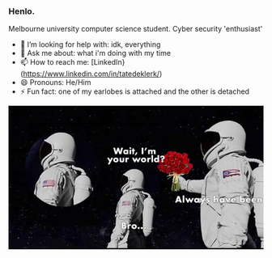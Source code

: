 ### Henlo.
Melbourne university computer science student.
Cyber security 'enthusiast'

- 🤔 I’m looking for help with: idk, everything
- 💬 Ask me about: what i'm doing with my time
- 📫 How to reach me: [LinkedIn}(https://www.linkedin.com/in/tatedeklerk/)
- 😄 Pronouns: He/Him
- ⚡ Fun fact: one of my earlobes is attached and the other is detached

![I'm your world?](/assets/all_ways_have_been.png)



<!--
**barontate/barontate** is a ✨ _special_ ✨ repository because its `README.md` (this file) appears on your GitHub profile.

Here are some ideas to get you started:

- 🔭 I’m currently working on ...
- 🌱 I’m currently learning ...
- 👯 I’m looking to collaborate on ...
- 🤔 I’m looking for help with ...
- 💬 Ask me about ...
- 📫 How to reach me: ...
- 😄 Pronouns: ...
- ⚡ Fun fact: ...
-->
